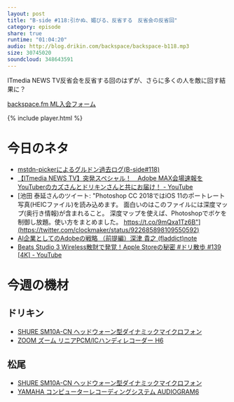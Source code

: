 ```yaml
---
layout: post
title: "B-side #118:引かぬ、媚びる、反省する　反省会の反省回"
category: episode
share: true
runtime: "01:04:20"
audio: http://blog.drikin.com/backspace/backspace-b118.mp3
size: 30745020
soundcloud: 348643591
---
```


ITmedia NEWS TV反省会を反省する回のはずが、さらに多くの人を敵に回す結果に？

[backspace.fm ML入会フォーム](http://backspace.us11.list-manage.com/subscribe?u=09c933bd3997c1d16dbed156a&id=84b6529b91)

{% include player.html %}

# 今日のネタ

* [mstdn-pickerによるグルドン過去ログ(B-side#118)](https://rbtnn.github.io/mstdn-picker/?instance=mstdn.guru&since_id=98887280396133359&max_id=98887624076247115)
* [【ITmedia NEWS TV】突発スペシャル！　Adobe MAX会場速報をYouTuberのカズさんとドリキンさんと共にお届け！ - YouTube](https://www.youtube.com/watch?v=IhbejX707I0)
* [池田 泰延さんのツイート: "Photoshop CC 2018ではiOS 11のポートレート写真(HEICファイル)を読み込めます。 面白いのはこのファイルには深度マップ(奥行き情報)が含まれること。 深度マップを使えば、Photoshopでボケを制御し放題。使い方をまとめました。 https://t.co/9mQxa1Tz6B"](https://twitter.com/clockmaker/status/922685898109550592)
* [AI企業としてのAdobeの戦略 （前提編）深津 貴之 (fladdict)note](https://note.mu/fladdict/n/n4b96d7b3e4cd)
* [Beats Studio 3 Wireless散財で発覚！Apple Storeの秘密 #ドリ散歩 #139 [4K] - YouTube](https://www.youtube.com/watch?v=G8BOi2u0_SU)

# 今週の機材

## ドリキン
* [SHURE  SM10A-CN ヘッドウォーン型ダイナミックマイクロフォン](http://amzn.to/1LXIGkV) 
* [ZOOM ズーム リニアPCM/ICハンディレコーダー H6](http://amzn.to/29BOo5n)

## 松尾
* [SHURE  SM10A-CN ヘッドウォーン型ダイナミックマイクロフォン](http://amzn.to/1LXIGkV) 
* [YAMAHA コンピューターレコーディングシステム AUDIOGRAM6](http://amzn.to/1Rsyq5W)
